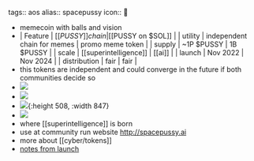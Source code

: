 tags:: aos
alias:: spacepussy
icon:: 🫦

- memecoin with balls and vision
- | Feature | [[$PUSSY]] chain | [[$PUSSY on $SOL]] |
  | utility | independent chain for memes | promo meme token |
  | supply | ~1P $PUSSY | 1B $PUSSY |
  | scale | [[superintelligence]] | [[ai]] |
  | launch | Nov 2022 | Nov 2024 |
  | distribution | fair | fair |
- this tokens are independent and could converge in the future if both communities decide so
- ![](https://emerald-raw-leopon-384.mypinata.cloud/ipfs/Qmc7ANo78MJ9yDXUxmErnWuPZPL5y2baYRZpN4CV9axeym)
- ![](https://emerald-raw-leopon-384.mypinata.cloud/ipfs/QmXcfJ5KXPNdZjpseTRF1sQ93e5Ctk56mNR8VssUVrwvNs)
- ![](https://emerald-raw-leopon-384.mypinata.cloud/ipfs/QmeVMzMbknpwBU3pB7NhHjwvzVVeuUxAJ1wQnbkpQXPVAu){:height 508, :width 847}
- ![](https://emerald-raw-leopon-384.mypinata.cloud/ipfs/QmPeSFBHutTspo3EmyyxoLXwfoguWm1x8ifHN1hnWEDcFH)
- where [[superintelligence]] is born
- use at community run website http://spacepussy.ai
- more about [[cyber/tokens]]
- [notes from launch](https://github.com/greatweb/space-pussy/blob/main/README.md)